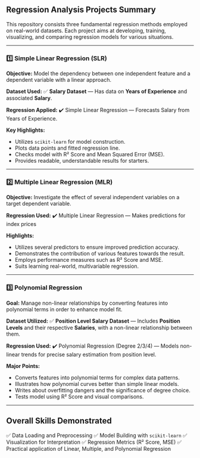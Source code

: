 ##  **Regression Analysis Projects Summary**

This repository consists three fundamental regression methods employed on real-world datasets. Each project aims at developing, training, visualizing, and comparing regression models for various situations.

---

### 1️⃣ **Simple Linear Regression (SLR)**

**Objective:** Model the dependency between one independent feature and a dependent variable with a linear approach.

**Dataset Used:**
✅ **Salary Dataset** — Has data on **Years of Experience** and associated **Salary**.

**Regression Applied:**
✔️ Simple Linear Regression — Forecasts Salary from Years of Experience.

**Key Highlights:**

* Utilizes `scikit-learn` for model construction.
* Plots data points and fitted regression line.
* Checks model with R² Score and Mean Squared Error (MSE).
* Provides readable, understandable results for starters.

---


### 2️⃣ **Multiple Linear Regression (MLR)**

**Objective:** Investigate the effect of several independent variables on a target dependent variable.

**Regression Used:**
✔️ Multiple Linear Regression — Makes predictions for index prices 

**Highlights:**

* Utilizes several predictors to ensure improved prediction accuracy.
* Demonstrates the contribution of various features towards the result.
* Employs performance measures such as R² Score and MSE.
* Suits learning real-world, multivariable regression. 

---

### 3️⃣ **Polynomial Regression**

**Goal:** Manage non-linear relationships by converting features into polynomial terms in order to enhance model fit.

**Dataset Utilized:**
✅ **Position Level Salary Dataset** — Includes **Position Levels** and their respective **Salaries**, with a non-linear relationship between them.

**Regression Used:**
✔️ Polynomial Regression (Degree 2/3/4) — Models non-linear trends for precise salary estimation from position level.

**Major Points:**

* Converts features into polynomial terms for complex data patterns.
* Illustrates how polynomial curves better than simple linear models.
* Writes about overfitting dangers and the significance of degree choice.
* Tests model using R² Score and visual comparisons.

---

## **Overall Skills Demonstrated**

✅ Data Loading and Preprocessing
✅ Model Building with `scikit-learn`
✅ Visualization for Interpretation
✅ Regression Metrics (R² Score, MSE)
✅ Practical application of Linear, Multiple, and Polynomial Regression

